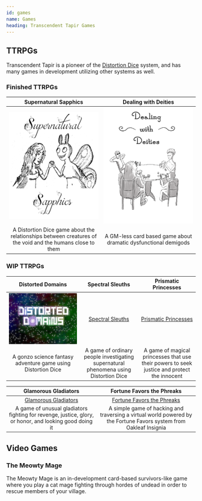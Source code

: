 ```yaml
---
id: games
name: Games
heading: Transcendent Tapir Games
---
```


## TTRPGs

Transcendent Tapir is a pioneer of the [Distortion Dice](https://pennylescroche.github.io/ttrpgstuff/distortiondice) system, and has many games in development utilizing other systems as well.

### Finished TTRPGs

| Supernatural Sapphics | Dealing with Deities
| :-------------------: | :------------------:
| [![Supernatural Sapphics](images/SupSapph3.png)](https://transtapir.games/supernatural-sapphics) | [![Dealing with Deities](images/Dealing_With_Deities_Cover.png)](https://transtapir.games/dealing-with-deities)
| A Distortion Dice game about the relationships between creatures of the void and the humans close to them | A GM-less card based game about dramatic dysfunctional demigods

### WIP TTRPGs

 Distorted Domains | Spectral Sleuths | Prismatic Princesses | 
 :---------------: | :--------------: | :------------------: | 
[![Distorted Domains](images/DD%20Logo-Color3.png)](https://transcendent-tapir.github.io/Distorted-Domains) | [Spectral Sleuths](https://transtapir.games/Spectral-Sleuths) | [Prismatic Princesses](https://transtapir.games/Prismatic-Princesses) 
A gonzo science fantasy adventure game using Distortion Dice | A game of ordinary people investigating supernatural phenomena using Distortion Dice | A game of magical princesses that use their powers to seek justice and protect the innocent 

Glamorous Gladiators | Fortune Favors the Phreaks
 :-----------------: | :------------------------:
[Glamorous Gladiators](https://transtapir.games/Glamorous-Gladiators) |  [Fortune Favors the Phreaks](https://pennylescroche.github.io/fortune-favors)
A game of unusual gladiators fighting for revenge, justice, glory, or honor, and looking good doing it | A simple game of hacking and traversing a virtual world powered by the Fortune Favors system from Oakleaf Insignia

## Video Games

### The Meowty Mage

The Meowty Mage is an in-development card-based survivors-like game where you play a cat mage fighting through hordes of undead in order to rescue members of your village.
